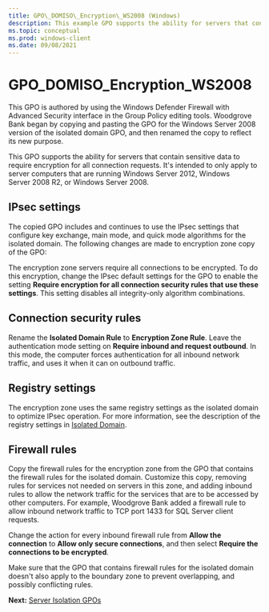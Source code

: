 ```yaml
---
title: GPO\_DOMISO\_Encryption\_WS2008 (Windows)
description: This example GPO supports the ability for servers that contain sensitive data to require encryption for all connection requests.
ms.topic: conceptual
ms.prod: windows-client
ms.date: 09/08/2021
---
```


# GPO\_DOMISO\_Encryption\_WS2008


This GPO is authored by using the Windows Defender Firewall with Advanced Security interface in the Group Policy editing tools. Woodgrove Bank began by copying and pasting the GPO for the Windows Server 2008 version of the isolated domain GPO, and then renamed the copy to reflect its new purpose.

This GPO supports the ability for servers that contain sensitive data to require encryption for all connection requests. It's intended to only apply to server computers that are running Windows Server 2012, Windows Server 2008 R2, or Windows Server 2008.

## IPsec settings


The copied GPO includes and continues to use the IPsec settings that configure key exchange, main mode, and quick mode algorithms for the isolated domain. The following changes are made to encryption zone copy of the GPO:

The encryption zone servers require all connections to be encrypted. To do this encryption, change the IPsec default settings for the GPO to enable the setting **Require encryption for all connection security rules that use these settings**. This setting disables all integrity-only algorithm combinations.

## Connection security rules


Rename the **Isolated Domain Rule** to **Encryption Zone Rule**. Leave the authentication mode setting on **Require inbound and request outbound**. In this mode, the computer forces authentication for all inbound network traffic, and uses it when it can on outbound traffic.

## Registry settings


The encryption zone uses the same registry settings as the isolated domain to optimize IPsec operation. For more information, see the description of the registry settings in [Isolated Domain](isolated-domain.md).

## Firewall rules


Copy the firewall rules for the encryption zone from the GPO that contains the firewall rules for the isolated domain. Customize this copy, removing rules for services not needed on servers in this zone, and adding inbound rules to allow the network traffic for the services that are to be accessed by other computers. For example, Woodgrove Bank added a firewall rule to allow inbound network traffic to TCP port 1433 for SQL Server client requests.

Change the action for every inbound firewall rule from **Allow the connection** to **Allow only secure connections**, and then select **Require the connections to be encrypted**.

Make sure that the GPO that contains firewall rules for the isolated domain doesn't also apply to the boundary zone to prevent overlapping, and possibly conflicting rules.

**Next:** [Server Isolation GPOs](server-isolation-gpos.md)

 

 





